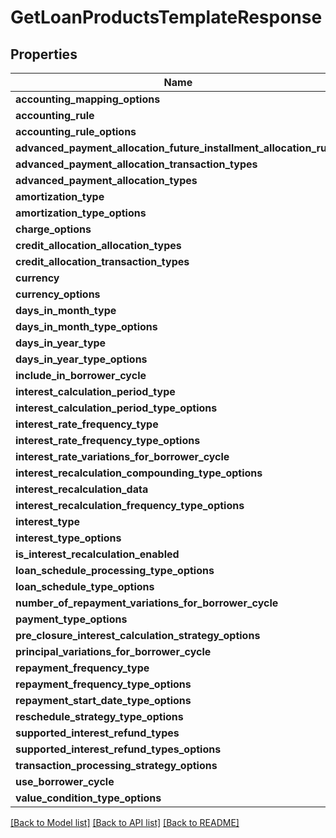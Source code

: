 # GetLoanProductsTemplateResponse

## Properties
Name | Type | Description | Notes
------------ | ------------- | ------------- | -------------
**accounting_mapping_options** | [**GetLoanProductsAccountingMappingOptions**](GetLoanProductsAccountingMappingOptions.md) |  | [optional] 
**accounting_rule** | [**GetLoanProductsAccountingRule**](GetLoanProductsAccountingRule.md) |  | [optional] 
**accounting_rule_options** | [**list[GetLoanProductsAccountingRule]**](GetLoanProductsAccountingRule.md) |  | [optional] 
**advanced_payment_allocation_future_installment_allocation_rules** | [**list[EnumOptionData]**](EnumOptionData.md) |  | [optional] 
**advanced_payment_allocation_transaction_types** | [**list[EnumOptionData]**](EnumOptionData.md) |  | [optional] 
**advanced_payment_allocation_types** | [**list[EnumOptionData]**](EnumOptionData.md) |  | [optional] 
**amortization_type** | [**GetLoanProductsAmortizationType**](GetLoanProductsAmortizationType.md) |  | [optional] 
**amortization_type_options** | [**list[GetLoanProductsAmortizationType]**](GetLoanProductsAmortizationType.md) |  | [optional] 
**charge_options** | [**list[GetLoanProductsChargeOptions]**](GetLoanProductsChargeOptions.md) |  | [optional] 
**credit_allocation_allocation_types** | [**list[EnumOptionData]**](EnumOptionData.md) |  | [optional] 
**credit_allocation_transaction_types** | [**list[EnumOptionData]**](EnumOptionData.md) |  | [optional] 
**currency** | [**GetLoanProductsTemplateCurrency**](GetLoanProductsTemplateCurrency.md) |  | [optional] 
**currency_options** | [**list[GetLoanProductsCurrencyOptions]**](GetLoanProductsCurrencyOptions.md) |  | [optional] 
**days_in_month_type** | [**GetLoansProductsDaysInMonthTemplateType**](GetLoansProductsDaysInMonthTemplateType.md) |  | [optional] 
**days_in_month_type_options** | [**list[GetLoansProductsDaysInMonthTemplateType]**](GetLoansProductsDaysInMonthTemplateType.md) |  | [optional] 
**days_in_year_type** | [**GetLoanProductsDaysInYearTemplateType**](GetLoanProductsDaysInYearTemplateType.md) |  | [optional] 
**days_in_year_type_options** | [**list[GetLoanProductsInterestTemplateType]**](GetLoanProductsInterestTemplateType.md) |  | [optional] 
**include_in_borrower_cycle** | **bool** |  | [optional] 
**interest_calculation_period_type** | [**GetLoansProductsInterestCalculationPeriodType**](GetLoansProductsInterestCalculationPeriodType.md) |  | [optional] 
**interest_calculation_period_type_options** | [**list[GetLoansProductsInterestCalculationPeriodType]**](GetLoansProductsInterestCalculationPeriodType.md) |  | [optional] 
**interest_rate_frequency_type** | [**GetLoanProductsInterestRateTemplateFrequencyType**](GetLoanProductsInterestRateTemplateFrequencyType.md) |  | [optional] 
**interest_rate_frequency_type_options** | [**list[GetLoanProductsInterestRateTemplateFrequencyType]**](GetLoanProductsInterestRateTemplateFrequencyType.md) |  | [optional] 
**interest_rate_variations_for_borrower_cycle** | **list[int]** |  | [optional] 
**interest_recalculation_compounding_type_options** | [**list[GetLoanProductsInterestRecalculationCompoundingType]**](GetLoanProductsInterestRecalculationCompoundingType.md) |  | [optional] 
**interest_recalculation_data** | [**GetLoanProductsInterestRecalculationTemplateData**](GetLoanProductsInterestRecalculationTemplateData.md) |  | [optional] 
**interest_recalculation_frequency_type_options** | [**list[GetLoanProductsInterestRecalculationCompoundingFrequencyType]**](GetLoanProductsInterestRecalculationCompoundingFrequencyType.md) |  | [optional] 
**interest_type** | [**GetLoanProductsInterestTemplateType**](GetLoanProductsInterestTemplateType.md) |  | [optional] 
**interest_type_options** | [**list[GetLoanProductsInterestTemplateType]**](GetLoanProductsInterestTemplateType.md) |  | [optional] 
**is_interest_recalculation_enabled** | **bool** |  | [optional] 
**loan_schedule_processing_type_options** | [**list[EnumOptionData]**](EnumOptionData.md) |  | [optional] 
**loan_schedule_type_options** | [**list[EnumOptionData]**](EnumOptionData.md) |  | [optional] 
**number_of_repayment_variations_for_borrower_cycle** | **list[int]** |  | [optional] 
**payment_type_options** | [**list[GetLoanProductsPaymentTypeOptions]**](GetLoanProductsPaymentTypeOptions.md) |  | [optional] 
**pre_closure_interest_calculation_strategy_options** | [**list[GetLoanProductsPreClosureInterestCalculationStrategy]**](GetLoanProductsPreClosureInterestCalculationStrategy.md) |  | [optional] 
**principal_variations_for_borrower_cycle** | **list[int]** |  | [optional] 
**repayment_frequency_type** | [**GetLoanProductsRepaymentTemplateFrequencyType**](GetLoanProductsRepaymentTemplateFrequencyType.md) |  | [optional] 
**repayment_frequency_type_options** | [**list[GetLoanProductsRepaymentTemplateFrequencyType]**](GetLoanProductsRepaymentTemplateFrequencyType.md) |  | [optional] 
**repayment_start_date_type_options** | [**list[GetLoanProductsRepaymentStartDateType]**](GetLoanProductsRepaymentStartDateType.md) |  | [optional] 
**reschedule_strategy_type_options** | [**list[GetLoanProductsRescheduleStrategyType]**](GetLoanProductsRescheduleStrategyType.md) |  | [optional] 
**supported_interest_refund_types** | [**list[StringEnumOptionData]**](StringEnumOptionData.md) |  | [optional] 
**supported_interest_refund_types_options** | [**list[StringEnumOptionData]**](StringEnumOptionData.md) |  | [optional] 
**transaction_processing_strategy_options** | [**list[GetLoanProductsTransactionProcessingStrategyOptions]**](GetLoanProductsTransactionProcessingStrategyOptions.md) |  | [optional] 
**use_borrower_cycle** | **bool** |  | [optional] 
**value_condition_type_options** | [**list[GetLoanProductsValueConditionTypeOptions]**](GetLoanProductsValueConditionTypeOptions.md) |  | [optional] 

[[Back to Model list]](../README.md#documentation-for-models) [[Back to API list]](../README.md#documentation-for-api-endpoints) [[Back to README]](../README.md)

